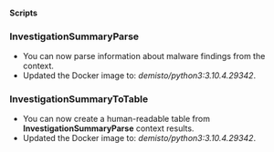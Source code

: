 #### Scripts

### **InvestigationSummaryParse**
  - You can now parse information about malware findings from the context.
  - Updated the Docker image to: *demisto/python3:3.10.4.29342*.

### **InvestigationSummaryToTable**
- You can now create a human-readable table from **InvestigationSummaryParse** context results.
- Updated the Docker image to: *demisto/python3:3.10.4.29342*.